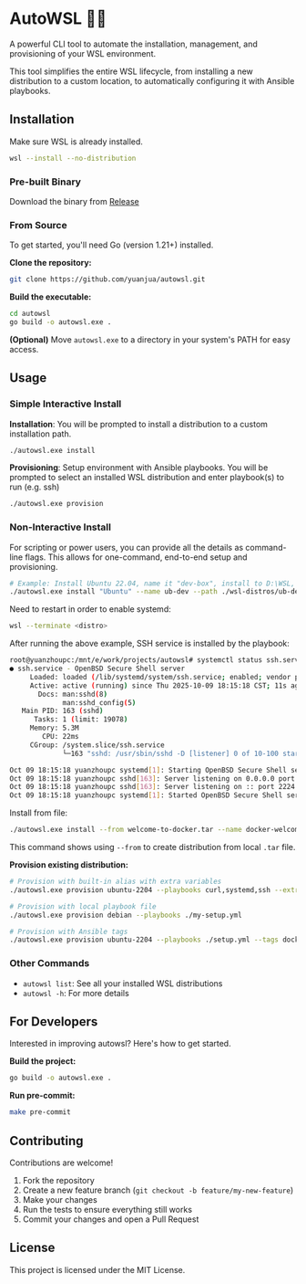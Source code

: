 # AutoWSL 🐧✨

A powerful CLI tool to automate the installation, management, and provisioning of your WSL environment.

This tool simplifies the entire WSL lifecycle, from installing a new distribution to a custom location, to automatically configuring it with Ansible playbooks.

## Installation

Make sure WSL is already installed.
```bash
wsl --install --no-distribution
```

### Pre-built Binary

Download the binary from [Release](https://github.com/yuanjua/autowsl/releases)

### From Source

To get started, you'll need Go (version 1.21+) installed.

**Clone the repository:**

```bash
git clone https://github.com/yuanjua/autowsl.git
```

**Build the executable:**

```bash
cd autowsl
go build -o autowsl.exe .
```

**(Optional)** Move `autowsl.exe` to a directory in your system's PATH for easy access.

## Usage

### Simple Interactive Install

**Installation**: You will be prompted to install a distribution to a custom installation path.

```bash
./autowsl.exe install
```

**Provisioning**: Setup environment with Ansible playbooks. You will be prompted to select an installed WSL distribution and enter playbook(s) to run (e.g. ssh)

```bash
./autowsl.exe provision
```

### Non-Interactive Install

For scripting or power users, you can provide all the details as command-line flags. This allows for one-command, end-to-end setup and provisioning. 

```bash
# Example: Install Ubuntu 22.04, name it "dev-box", install to D:\WSL, and run the selected playbooks
./autowsl.exe install "Ubuntu" --name ub-dev --path ./wsl-distros/ub-dev --playbooks systemd,ssh --extra-vars ssh_port=2224
```

Need to restart in order to enable systemd:
```bash
wsl --terminate <distro>
```

After running the above example, SSH service is installed by the playbook:

```bash
root@yuanzhoupc:/mnt/e/work/projects/autowsl# systemctl status ssh.service 
● ssh.service - OpenBSD Secure Shell server
     Loaded: loaded (/lib/systemd/system/ssh.service; enabled; vendor preset: enabled)
     Active: active (running) since Thu 2025-10-09 18:15:18 CST; 11s ago
       Docs: man:sshd(8)
             man:sshd_config(5)
   Main PID: 163 (sshd)
      Tasks: 1 (limit: 19078)
     Memory: 5.3M
        CPU: 22ms
     CGroup: /system.slice/ssh.service
             └─163 "sshd: /usr/sbin/sshd -D [listener] 0 of 10-100 startups"

Oct 09 18:15:18 yuanzhoupc systemd[1]: Starting OpenBSD Secure Shell server...
Oct 09 18:15:18 yuanzhoupc sshd[163]: Server listening on 0.0.0.0 port 2224.
Oct 09 18:15:18 yuanzhoupc sshd[163]: Server listening on :: port 2224.
Oct 09 18:15:18 yuanzhoupc systemd[1]: Started OpenBSD Secure Shell server.
```

Install from file:

```bash
./autowsl.exe install --from welcome-to-docker.tar --name docker-welcome --path ./wsl-distros/docker-test
```
This command shows using `--from` to create distribution from local `.tar` file.

**Provision existing distribution:**

```bash
# Provision with built-in alias with extra variables
./autowsl.exe provision ubuntu-2204 --playbooks curl,systemd,ssh --extra-vars ssh_port=2224

# Provision with local playbook file
./autowsl.exe provision debian --playbooks ./my-setup.yml

# Provision with Ansible tags
./autowsl.exe provision ubuntu-2204 --playbooks ./setup.yml --tags docker,nodejs
```

### Other Commands

- `autowsl list`: See all your installed WSL distributions
- `autowsl -h`: For more details

## For Developers

Interested in improving autowsl? Here's how to get started.

**Build the project:**

```bash
go build -o autowsl.exe .
```

**Run pre-commit:**

```bash
make pre-commit
```

## Contributing

Contributions are welcome!

1. Fork the repository
2. Create a new feature branch (`git checkout -b feature/my-new-feature`)
3. Make your changes
4. Run the tests to ensure everything still works
5. Commit your changes and open a Pull Request

## License

This project is licensed under the MIT License.
